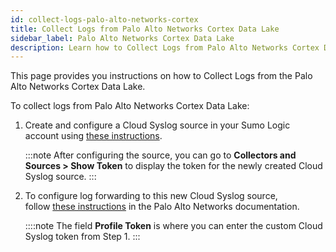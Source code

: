 ```yaml
---
id: collect-logs-palo-alto-networks-cortex
title: Collect Logs from Palo Alto Networks Cortex Data Lake
sidebar_label: Palo Alto Networks Cortex Data Lake
description: Learn how to Collect Logs from Palo Alto Networks Cortex Data Lake.
---
```



This page provides you instructions on how to Collect Logs from the Palo Alto Networks Cortex Data Lake.

To collect logs from Palo Alto Networks Cortex Data Lake: 

1. Create and configure a Cloud Syslog source in your Sumo Logic account using [these instructions](/docs/send-data/hosted-collectors/cloud-syslog-source).

    :::note
    After configuring the source, you can go to **Collectors and Sources > Show Token** to display the token for the newly created Cloud Syslog source.
    :::

1. To configure log forwarding to this new Cloud Syslog source, follow [these instructions](https://docs.paloaltonetworks.com/cortex/log-forwarding/log-forwarding-app-getting-started/get-started-with-log-forwarding-app/forward-logs-from-logging-service-to-syslog-server) in the Palo Alto Networks documentation.

    ::::note
    The field **Profile Token** is where you can enter the custom Cloud Syslog token from Step 1.
    :::
